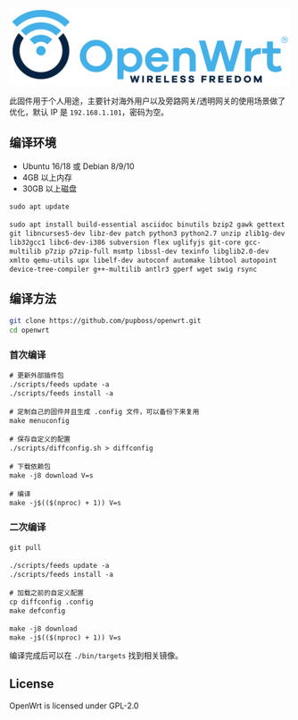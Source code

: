 ![OpenWrt logo](/logo.svg)

此固件用于个人用途，主要针对海外用户以及旁路网关/透明网关的使用场景做了优化，默认 IP 是 `192.168.1.101`，密码为空。

## 编译环境

- Ubuntu 16/18 或 Debian 8/9/10
- 4GB 以上内存
- 30GB 以上磁盘

```
sudo apt update

sudo apt install build-essential asciidoc binutils bzip2 gawk gettext git libncurses5-dev libz-dev patch python3 python2.7 unzip zlib1g-dev lib32gcc1 libc6-dev-i386 subversion flex uglifyjs git-core gcc-multilib p7zip p7zip-full msmtp libssl-dev texinfo libglib2.0-dev xmlto qemu-utils upx libelf-dev autoconf automake libtool autopoint device-tree-compiler g++-multilib antlr3 gperf wget swig rsync
```

## 编译方法

```bash
git clone https://github.com/pupboss/openwrt.git
cd openwrt
```

### 首次编译

```
# 更新外部插件包
./scripts/feeds update -a
./scripts/feeds install -a

# 定制自己的固件并且生成 .config 文件，可以备份下来复用
make menuconfig

# 保存自定义的配置
./scripts/diffconfig.sh > diffconfig

# 下载依赖包
make -j8 download V=s

# 编译
make -j$(($(nproc) + 1)) V=s
```

### 二次编译

```
git pull

./scripts/feeds update -a
./scripts/feeds install -a

# 加载之前的自定义配置
cp diffconfig .config
make defconfig

make -j8 download
make -j$(($(nproc) + 1)) V=s
```

编译完成后可以在 `./bin/targets` 找到相关镜像。

## License

OpenWrt is licensed under GPL-2.0

